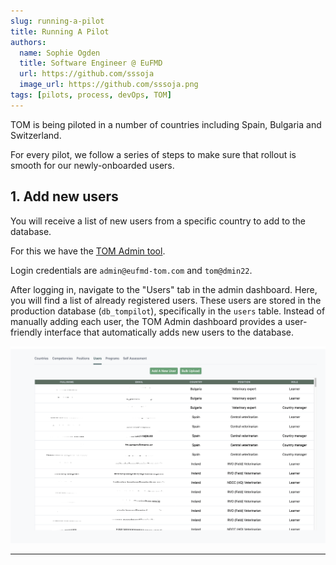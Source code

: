 ```yaml
---
slug: running-a-pilot
title: Running A Pilot
authors:
  name: Sophie Ogden
  title: Software Engineer @ EuFMD
  url: https://github.com/sssoja
  image_url: https://github.com/sssoja.png
tags: [pilots, process, devOps, TOM]
---
```


TOM is being piloted in a number of countries including Spain, Bulgaria and Switzerland.

For every pilot, we follow a series of steps to make sure that rollout is smooth for our newly-onboarded users.

## 1. Add new users

You will receive a list of new users from a specific country to add to the database.

For this we have the [TOM Admin tool](https://eufmd-tom.com/#/admin).

Login credentials are `admin@eufmd-tom.com` and `tom@dmin22`.

After logging in, navigate to the "Users" tab in the admin dashboard. Here, you will find a list of already registered users. These users are stored in the production database (`db_tompilot`), specifically in the `users` table. Instead of manually adding each user, the TOM Admin dashboard provides a user-friendly interface that automatically adds new users to the database.

![tom admin user view](./tom-admin-user-list.png)

---
